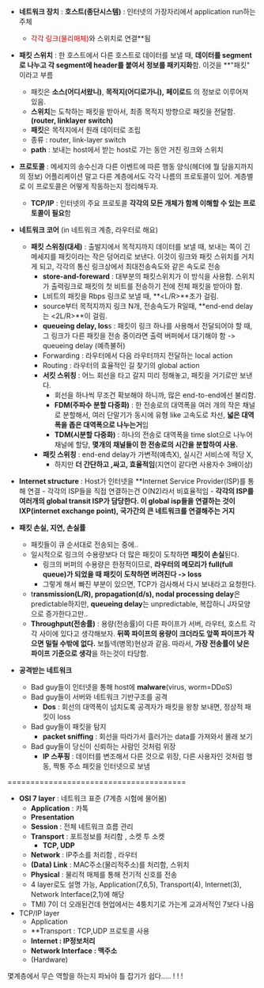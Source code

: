 
- **네트워크 장치** : **호스트(종단시스템)** : 인터넷의 가장자리에서 application run하는 주체
	- <span style="color:rgb(192, 0, 0)">각각 링크(물리매체)</span>와 스위치로 연결**됨

- **패킷 스위치** : 한 호스트에서 다른 호스트로 데이터를 보낼 때, **데이터를 segment로 나누고 각 segment에 header를 붙여서 정보를 패키지화**함. 이것을 **"패킷" 이라고 부름 
	- 패킷은 **소스(어디서왔니)**, **목적지(어디로가니),** **페이로드** 의 정보로 이루어져 있음.
	- **스위치**는 도착하는 패킷을 받아서, 최종 목적지 방향으로 패킷을 전달함. **(router, linklayer switch)**
	- **패킷**은 목적지에서 원래 데이터로 조립
	- 종류 : router, link-layer switch
	- **path** : 보내는 host에서 받는 host로 가는 동안 거친 링크와 스위치

- **프로토콜** : 메세지의 송수신과 다른 이벤트에 따른 행동 양식(헤더에 뭘 담을지까지의 정보) 어플리케이션 말고 다른 계층에서도 각각 나름의 프로토콜이 있어. 계층별로 이 프로토콜은 어떻게 작동하는지 정리해두자.
	-  **TCP/IP** : 인터넷의 주요 프로토콜
	       **각각의 모든 개체가 함께 이해할 수 있는 프로토콜이 필요**함

- **네트워크 코어** (in 네트워크 계층, 라우터로 해요)
   - **패킷 스위칭(대세)** : 출발지에서 목적지까지 데이터를 보낼 때, 보내는 쪽이 긴 메세지를 패킷이라는 작은 덩어리로 보낸다. 이것이 링크와 패킷 스위치를 거치게 되고, 각각의 통신 링크상에서 최대전송속도와 같은 속도로 전송
	   - **store-and-foreward** : 대부분의 패킷스위치가 이 방식을 사용함. 스위치가 출력링크로 패킷의 첫 비트를 전송하기 전에 전체 패킷을 받아야 함.
	   - L비트의 패킷을 Rbps 링크로 보낼 때, **<L/R>**초가 걸림. 
	   - source부터 목적지까지 링크 N개, 전송속도가 R일때, **end-end delay는 <2L/R>**이 걸림. 
	   - **queueing delay, los**s : 패킷이 링크 하나를 사용해서 전달되어야 할 때, 그 링크가 다른 패킷을 전송 중이라면 출력 버퍼에서 대기해야 함 -> queueing delay (예측불허)
	   - Forwarding : 라우터에서 다음 라우터까지 전달하는 local action
	   - Routing : 라우터의 효율적인 길 찾기의 global action
	   -  **서킷 스위칭** : 어느 회선을 타고 갈지 미리 정해놓고, 패킷을 거기로만 보낸다.
		   - 회선을 하나씩 무조건 확보해야 하니까, 많은 end-to-end에선 불리함. 
		   - **FDM(주파수 분할 다중화)** : 한 전송로의 대역폭을 여러 개의 작은 채널로 분할해서, 여러 단말기가 동시에 유형 like 고속도로 차선, **넓은 대역폭을 좁은 대역폭으로 나누는거**임
		   - **TDM(시분할 다중화)** : 하나의 전송로 대역폭을 time slot으로 나누어 채널에 할당, **몇개의 채널들이 한 전송로의 시간을 분할하여 사용.**
	   - **패킷 스위칭** : end-end delay가 가변적(예측X), 실시간 서비스에 적당 X, 
		   - 하지만 **더 간단하고 ,싸고, 효율적임**(지연이 같다면 사용자수 3배이상)

- **Internet structure** : Host가 인터넷을 **Internet Service Provider(ISP)를 통해 연결
        -  각각의 ISP들을 직접 연결하는건 O(N2)라서 비효율적임
        -  **각각의 ISP를 여러개의 global transit ISP가 담당한다. 이 global isp들을 연결하는 것이 IXP(internet exchange point), 국가간의 큰 네트워크를 연결해주는 거지**
- **패킷 손실, 지연, 손실률**
	- 패킷들이 큐 순서대로 전송되는 중에..
	- 일시적으로 링크의 수용량보다 더 많은 패킷이 도착하면 **패킷이 손실**된다.
		- 링크의 버퍼의 수용량은 한정적이므로, **라우터의 메모리가 full(full queue)가 되었을 때 패킷이 도착하면 버려진다 -> loss**
		- 그렇게 해서 빠진 부분이 있으면, TCP가 검사해서 다시 보내라고 요청한다.
	- t**ransmission(L/R), propagation(d/s), nodal processing delay**은 predictable하지만, **queueing delay**는 unpredictable, 복잡하니 J자모양으로 증가한다고만..
	- **Throughput(전송률)** : 용량(전송률)이 다른 파이프가 서버, 라우터, 호스트 각각 사이에 있다고 생각해보자. **뒤쪽 파이프의 용량이 크더라도 앞쪽 파이프가 작으면 밀릴 수밖에 없다.** 보틀넥(병목)현상과 같음. 따라서, **가장 전송률이 낮은 파이프 기준으로 생각**을 하는것이 타당함.
- **공격받는 네트워크**
	- Bad guy들이 인터넷을 통해 host에 **malware**(virus, worm=DDoS)
	- Bad guy들이 서버와 네트워크 기반구조를 공격
		- **Dos** : 회선의 대역폭이 넘치도록 공격자가 패킷을 왕창 보내면, 정상적 패킷이 loss
	- Bad guy들이 패킷을 탐지
		- **packet sniffing** : 회선을 따라가서 흘러가는 data를 가져와서 몰래 보기
	- Bad guy들이 당신이 신뢰하는 사람인 것처럼 위장 
		- **IP 스푸핑** : 데이터를 변조해서 다른 것으로 위장, 다른 사용자인 것처럼 행동, 짝퉁 주소 패킷을 인터넷으로 보냄


=======================================
- **OSI 7 layer** : 네트워크 표준 (7계층 시험에 물어봄)
	- **Application** : 카톡
	- **Presentation**
	- **Session** : 전체 네트워크 흐름 관리
	- **Transport** : 포트정보를 처리함 , 소켓 투 소켓
		- **TCP, UDP**
	- **Network** : IP주소를 처리함 , 라우터
	- **(Data) Link** : MAC주소(물리적주소)를 처리함, 스위치
	- **Physical** : 물리적 매체를 통해 전기적 신호를 전송
	- 4 layer로도 설명 가능, Application(7,6,5), Transport(4), Internet(3), Network Interface(2,1)에 해당
	- TMI) 7이 더 오래된건데 현업에서는 4퉁치기로 가는게 교과서적인 7보다 나음 
- TCP/IP layer
	- Application
	- **Transport : TCP,UDP 프로토콜 사용
	- **Internet : IP정보처리**
	- **Network Interface : 맥주소**
	- (Hardware)


몇계층에서 무슨 역할을 하는지 파놔야 틀 잡기가 쉽다..... ! ! !